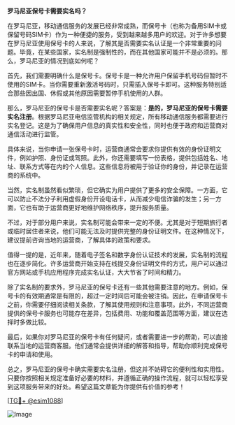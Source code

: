 **罗马尼亚保号卡需要实名吗？**

在罗马尼亚，移动通信服务的发展已经非常成熟，而保号卡（也称为备用SIM卡或保留号码SIM卡）作为一种便捷的服务，受到越来越多用户的欢迎。对于许多想要在罗马尼亚使用保号卡的人来说，了解其是否需要实名认证是一个非常重要的问题。毕竟，在某些国家，实名制是强制性的，而在其他国家可能并不是必须的。那么，罗马尼亚的情况到底如何呢？

首先，我们需要明确什么是保号卡。保号卡是一种允许用户保留手机号码但暂时不使用的SIM卡。当你需要重新激活号码时，只需插入保号卡即可。这种服务特别适合那些因出国、休假或其他原因需要暂停手机使用的人群。

那么，罗马尼亚的保号卡是否需要实名呢？答案是：**是的，罗马尼亚的保号卡需要实名注册**。根据罗马尼亚电信监管机构的相关规定，所有移动通信服务都需要进行实名登记。这是为了确保用户信息的真实性和安全性，同时也便于政府和运营商对通信活动进行监管。

具体来说，当你申请一张保号卡时，运营商通常会要求你提供有效的身份证明文件，例如护照、身份证或驾照。此外，你还需要填写一份表格，提供包括姓名、地址、联系方式等在内的个人信息。这些信息将被用于验证你的身份，并记录在运营商的系统中。

当然，实名制虽然看似繁琐，但它确实为用户提供了更多的安全保障。一方面，它可以防止不法分子利用虚假身份开设电话卡，从而减少电信诈骗的发生；另一方面，它也有助于运营商更好地维护网络秩序，提升服务质量。

不过，对于部分用户来说，实名制可能会带来一定的不便。尤其是对于短期旅行者或临时居住者来说，他们可能无法及时提供完整的身份证明文件。在这种情况下，建议提前咨询当地的运营商，了解具体的政策和要求。

值得一提的是，近年来，随着电子签名和数字身份认证技术的发展，实名制的流程也在逐步简化。许多运营商开始支持在线提交身份证明文件的方式，用户可以通过官方网站或手机应用程序完成实名认证，大大节省了时间和精力。

除了实名制的要求外，罗马尼亚的保号卡还有一些其他需要注意的地方。例如，保号卡的有效期通常是有限的，超过一定时间后可能会被注销。因此，在申请保号卡之前，你需要仔细阅读相关条款，了解其使用规则和注意事项。此外，不同运营商提供的保号卡服务也可能存在差异，包括费用、功能和覆盖范围等方面，建议在选择时多做比较。

最后，如果你对罗马尼亚的保号卡有任何疑问，或者需要进一步的帮助，可以直接联系当地的运营商客服。他们通常会提供详细的解答和指导，帮助你顺利完成保号卡的申请和使用。

总之，罗马尼亚的保号卡确实需要实名注册，但这并不妨碍它的便利性和实用性。只要你按照相关规定准备好必要的材料，并遵循正确的操作流程，就可以轻松享受到这项服务带来的好处。希望这篇文章能为你提供有价值的参考！

[[TG💪+ @esim1088](https://t.me/s/esim1088)]

![Image](https://i.postimg.cc/4NQfJmqS/Snipaste-2025-05-13-00-14-12.png)